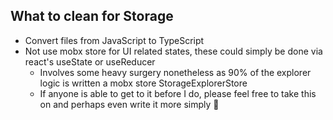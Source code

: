 ## What to clean for Storage

- Convert files from JavaScript to TypeScript
- Not use mobx store for UI related states, these could simply be done via react's useState or useReducer
  - Involves some heavy surgery nonetheless as 90% of the explorer logic is written a mobx store StorageExplorerStore
  - If anyone is able to get to it before I do, please feel free to take this on and perhaps even write it more simply 🙏
